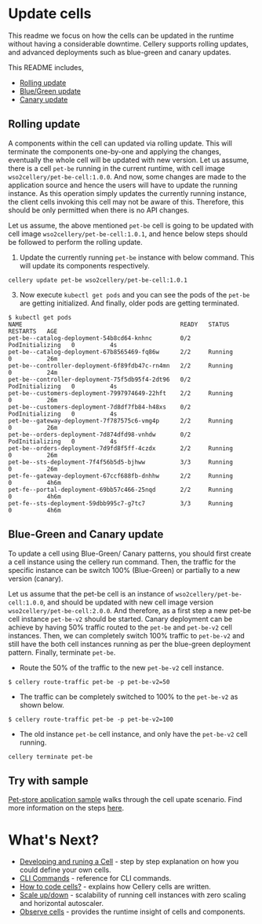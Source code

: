 # Update cells

This readme we focus on how the cells can be updated in the runtime without having a considerable downtime. Cellery supports rolling updates, 
and advanced deployments such as blue-green and canary updates.

This README includes,

- [Rolling update](#rolling-update)
- [Blue/Green update](#blue-green-and-canary-update)
- [Canary update](#blue-green-and-canary-update)

## Rolling update
A components within the cell can updated via rolling update. This will terminate the components one-by-one and applying 
the changes, eventually the whole cell will be updated with new version. Let us assume, there is a cell `pet-be` running in the current runtime, 
with cell image `wso2cellery/pet-be-cell:1.0.0`. And now, some changes are made to the application source and hence the users will have to update the running instance. 
As this operation simply updates the currently running instance, the client cells invoking this cell may not be aware of this. Therefore, this should be only permitted when there is no API changes. 
 
Let us assume, the above mentioned `pet-be` cell is going to be updated with cell image `wso2cellery/pet-be-cell:1.0.1`, 
and hence below steps should be followed to perform the rolling update. 
 
1) Update the currently running `pet-be` instance with below command. This will update its components respectively.
```
cellery update pet-be wso2cellery/pet-be-cell:1.0.1
```
3) Now execute `kubectl get pods` and you can see the pods of the `pet-be` are getting initialized. And finally, older pods are getting terminated.
```
$ kubectl get pods
NAME                                             READY   STATUS            RESTARTS   AGE
pet-be--catalog-deployment-54b8cd64-knhnc        0/2     PodInitializing   0          4s
pet-be--catalog-deployment-67b8565469-fq86w      2/2     Running           0          26m
pet-be--controller-deployment-6f89fdb47c-rn4mn   2/2     Running           0          24m
pet-be--controller-deployment-75f5db95f4-2dt96   0/2     PodInitializing   0          4s
pet-be--customers-deployment-7997974649-22hft    2/2     Running           0          26m
pet-be--customers-deployment-7d8df7fb84-h48xs    0/2     PodInitializing   0          4s
pet-be--gateway-deployment-7f787575c6-vmg4p      2/2     Running           0          26m
pet-be--orders-deployment-7d874dfd98-vnhdw       0/2     PodInitializing   0          4s
pet-be--orders-deployment-7d9fd8f5ff-4czdx       2/2     Running           0          26m
pet-be--sts-deployment-7f4f56b5d5-bjhww          3/3     Running           0          26m
pet-fe--gateway-deployment-67ccf688fb-dnhhw      2/2     Running           0          4h6m
pet-fe--portal-deployment-69bb57c466-25nqd       2/2     Running           0          4h6m
pet-fe--sts-deployment-59dbb995c7-g7tc7          3/3     Running           0          4h6m
```

## Blue-Green and Canary update
To update a cell using Blue-Green/ Canary patterns, you should first create a cell instance using the cellery run command. 
Then, the traffic for the specific instance can be switch 100% (Blue-Green) or partially to a new version (canary). 

Let us assume that the pet-be cell is an instance of `wso2cellery/pet-be-cell:1.0.0`, and should be updated with new cell image version ` wso2cellery/pet-be-cell:2.0.0`.
And therefore, as a first step a new pet-be cell instance `pet-be-v2` should be started. Canary deployment can be achieve by having 50% traffic routed to the `pet-be` and `pet-be-v2` 
cell instances. Then, we can  completely switch 100% traffic to `pet-be-v2` and still have the both cell instances running as per the blue-green deployment pattern. 
Finally, terminate `pet-be`.

- Route the 50% of the traffic to the new `pet-be-v2` cell instance. 
```
$ cellery route-traffic pet-be -p pet-be-v2=50
```

- The traffic can be completely switched to 100% to the `pet-be-v2` as shown below. 
```
$ cellery route-traffic pet-be -p pet-be-v2=100
```
- The old instance `pet-be` cell instance, and only have the `pet-be-v2` cell running. 
```
cellery terminate pet-be
```

## Try with sample
[Pet-store application sample](https://github.com/wso2-cellery/samples/tree/master/cells/pet-store) walks through the cell upate scenario. 
Find more information on the steps [here](https://github.com/wso2-cellery/samples/blob/master/docs/pet-store/update-cell.md).

# What's Next?
- [Developing and runing a Cell](writing-a-cell.md) - step by step explanation on how you could define your own cells.
- [CLI Commands](cli-reference.md) - reference for CLI commands.
- [How to code cells?](cellery-syntax.md) - explains how Cellery cells are written.
- [Scale up/down](cell-scaling.md) - scalability of running cell instances with zero scaling and horizontal autoscaler.
- [Observe cells](cellery-observability.md) - provides the runtime insight of cells and components.

